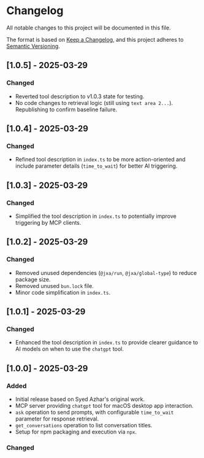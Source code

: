 # Changelog

All notable changes to this project will be documented in this file.

The format is based on [Keep a Changelog](https://keepachangelog.com/en/1.0.0/),
and this project adheres to [Semantic Versioning](https://semver.org/spec/v2.0.0.html).

## [1.0.5] - 2025-03-29

### Changed
- Reverted tool description to v1.0.3 state for testing.
- No code changes to retrieval logic (still using `text area 2...`). Republishing to confirm baseline failure.

## [1.0.4] - 2025-03-29

### Changed
- Refined tool description in `index.ts` to be more action-oriented and include parameter details (`time_to_wait`) for better AI triggering.

## [1.0.3] - 2025-03-29

### Changed
- Simplified the tool description in `index.ts` to potentially improve triggering by MCP clients.

## [1.0.2] - 2025-03-29

### Changed
- Removed unused dependencies (`@jxa/run`, `@jxa/global-type`) to reduce package size.
- Removed unused `bun.lock` file.
- Minor code simplification in `index.ts`.

## [1.0.1] - 2025-03-29

### Changed
- Enhanced the tool description in `index.ts` to provide clearer guidance to AI models on when to use the `chatgpt` tool.

## [1.0.0] - 2025-03-29

### Added
- Initial release based on Syed Azhar's original work.
- MCP server providing `chatgpt` tool for macOS desktop app interaction.
- `ask` operation to send prompts, with configurable `time_to_wait` parameter for response retrieval.
- `get_conversations` operation to list conversation titles.
- Setup for npm packaging and execution via `npx`.

### Changed
